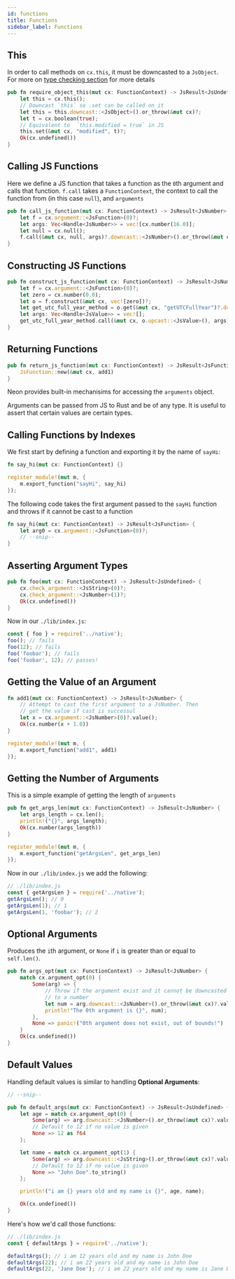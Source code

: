 ```yaml
---
id: functions
title: Functions
sidebar_label: Functions
---
```


## This

In order to call methods on `cx.this`, it must be downcasted to a `JsObject`. For more on [type checking section](type-checking.md#downcasting) for more details

```rust
pub fn require_object_this(mut cx: FunctionContext) -> JsResult<JsUndefined> {
    let this = cx.this();
    // Downcast `this` so .set can be called on it
    let this = this.downcast::<JsObject>().or_throw(&mut cx)?;
    let t = cx.boolean(true);
    // Equivalent to  `this.modified = true` in JS
    this.set(&mut cx, "modified", t)?;
    Ok(cx.undefined())
}
```

## Calling JS Functions

Here we define a JS function that takes a function as the `0`th argument and calls that function. `f.call` takes a `FunctionContext`, the context to call the function from (in this case `null`), and `arguments`

```rust
pub fn call_js_function(mut cx: FunctionContext) -> JsResult<JsNumber> {
    let f = cx.argument::<JsFunction>(0)?;
    let args: Vec<Handle<JsNumber>> = vec![cx.number(16.0)];
    let null = cx.null();
    f.call(&mut cx, null, args)?.downcast::<JsNumber>().or_throw(&mut cx)
}
```

## Constructing JS Functions

```rust
pub fn construct_js_function(mut cx: FunctionContext) -> JsResult<JsNumber> {
    let f = cx.argument::<JsFunction>(0)?;
    let zero = cx.number(0.0);
    let o = f.construct(&mut cx, vec![zero])?;
    let get_utc_full_year_method = o.get(&mut cx, "getUTCFullYear")?.downcast::<JsFunction>().or_throw(&mut cx)?;
    let args: Vec<Handle<JsValue>> = vec![];
    get_utc_full_year_method.call(&mut cx, o.upcast::<JsValue>(), args)?.downcast::<JsNumber>().or_throw(&mut cx)
}
```

## Returning Functions

```rust
pub fn return_js_function(mut cx: FunctionContext) -> JsResult<JsFunction> {
    JsFunction::new(&mut cx, add1)
}
```

Neon provides built-in mechanisims for accessing the `arguments` object.

Arguments can be passed from JS to Rust and be of any type. It is useful to assert that certain values are certain types.

## Calling Functions by Indexes

We first start by defining a function and exporting it by the name of `sayHi`:

```rust
fn say_hi(mut cx: FunctionContext) {}

register_module!(mut m, {
    m.export_function("sayHi", say_hi)
});
```

The following code takes the first argument passed to the `sayHi` function and throws if it cannot be cast to a function

```rust
fn say_hi(mut cx: FunctionContext) -> JsResult<JsFunction> {
    let arg0 = cx.argument::<JsFunction>(0)?;
    // --snip--
}
```

## Asserting Argument Types

```rust
pub fn foo(mut cx: FunctionContext) -> JsResult<JsUndefined> {
    cx.check_argument::<JsString>(0)?;
    cx.check_argument::<JsNumber>(1)?;
    Ok(cx.undefined())
}
```

Now in our `./lib/index.js`:

```js
const { foo } = require('../native');
foo(); // fails
foo(12); // fails
foo('foobar'); // fails
foo('foobar', 12); // passes!
```

## Getting the Value of an Argument

```rust
fn add1(mut cx: FunctionContext) -> JsResult<JsNumber> {
    // Attempt to cast the first argument to a JsNumber. Then
    // get the value if cast is successul
    let x = cx.argument::<JsNumber>(0)?.value();
    Ok(cx.number(x + 1.0))
}

register_module!(mut m, {
    m.export_function("add1", add1)
});
```

## Getting the Number of Arguments

This is a simple example of getting the length of `arguments`

```rust
pub fn get_args_len(mut cx: FunctionContext) -> JsResult<JsNumber> {
    let args_length = cx.len();
    println!("{}", args_length);
    Ok(cx.number(args_length))
}

register_module!(mut m, {
    m.export_function("getArgsLen", get_args_len)
});
```

Now in our `./lib/index.js` we add the following:

```js
// ./lib/index.js
const { getArgsLen } = require('../native');
getArgsLen(); // 0
getArgsLen(1); // 1
getArgsLen(1, 'foobar'); // 2
```

## Optional Arguments

Produces the `i`th argument, or `None` if `i` is greater than or equal to `self.len()`.

```rust
pub fn args_opt(mut cx: FunctionContext) -> JsResult<JsNumber> {
    match cx.argument_opt(0) {
        Some(arg) => {
            // Throw if the argument exist and it cannot be downcasted
            // to a number
            let num = arg.downcast::<JsNumber>().or_throw(&mut cx)?.value();
            println!"The 0th argument is {}", num);
        },
        None => panic!("0th argument does not exist, out of bounds!")
    }
    Ok(cx.undefined())
}
```

## Default Values

Handling default values is similar to handling **Optional Arguments**:

```rust
// --snip--

pub fn default_args(mut cx: FunctionContext) -> JsResult<JsUndefined> {
    let age = match cx.argument_opt(0) {
        Some(arg) => arg.downcast::<JsNumber>().or_throw(&mut cx)?.value(),
        // Default to 12 if no value is given
        None => 12 as f64
    };

    let name = match cx.argument_opt(1) {
        Some(arg) => arg.downcast::<JsString>().or_throw(&mut cx)?.value(),
        // Default to 12 if no value is given
        None => "John Doe".to_string()
    };

    println!("i am {} years old and my name is {}", age, name);

    Ok(cx.undefined())
}
```

Here's how we'd call those functions:

```js
// ./lib/index.js
const { defaultArgs } = require('../native');

defaultArgs(); // i am 12 years old and my name is John Doe
defaultArgs(22); // i am 22 years old and my name is John Doe
defaultArgs(22, 'Jane Doe'); // i am 22 years old and my name is Jane Doe
```

